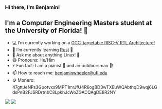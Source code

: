 ### Hi there, I'm Benjamin!

<!--
**benjamin051000/benjamin051000** is a ✨ _special_ ✨ repository because its `README.md` (this file) appears on your GitHub profile.
-->
## I'm a Computer Engineering Masters student at the University of Florida! 🐊
- 💻 I’m currently working on a [GCC-targetable RISC-V RTL Architecture!](https://github.com/benjamin051000/riscv)
- 🌱 I’m currently learning [Rust](https://www.rust-lang.org/) 🦀
- 💬 Ask me about anything Linux! 🐧
- 😄 Pronouns: He/Him
- ⚡ Fun fact: I am a pianist 🎹 and an outdoorsman 🌄!
- 📫 How to reach me: [benjaminwheeler@ufl.edu](mailto:benjaminwheeler+ghprofile@ufl.edu)
- 🪙 Monero: 47gttJeNPs3Gpotvxx9MPT1mrJfU4R6ogBD3wTXEuWQAbthqD9wqj6LGdsPnB2FJSRDrtnbC8LpkhJcWoZGACQAgDE8R2NY
<!-- - 👯 I’m looking to collaborate with fellow Gators and software developers! -->
<!-- - 🤔 I’m looking for help with ... -->

<!-- 
[![Benjamin's github stats](https://github-readme-stats.vercel.app/api?username=benjamin051000&count_private=true&show_icons=true)](https://github.com/anuraghazra/github-readme-stats)
[![Top Languages](https://github-readme-stats.vercel.app/api/top-langs/?username=benjamin051000&hide=html,v,javascript&layout=compact)](https://github.com/anuraghazra/github-readme-stats)
-->

<a href="https://github.com/anuraghazra/github-readme-stats">
  <img align="left" src="https://github-readme-stats.vercel.app/api?username=benjamin051000&count_private=true&show_icons=true" />
</a>
<a href="https://github.com/anuraghazra/github-readme-stats">
  <img align="left" src="https://github-readme-stats.vercel.app/api/top-langs/?username=benjamin051000" />
</a>
